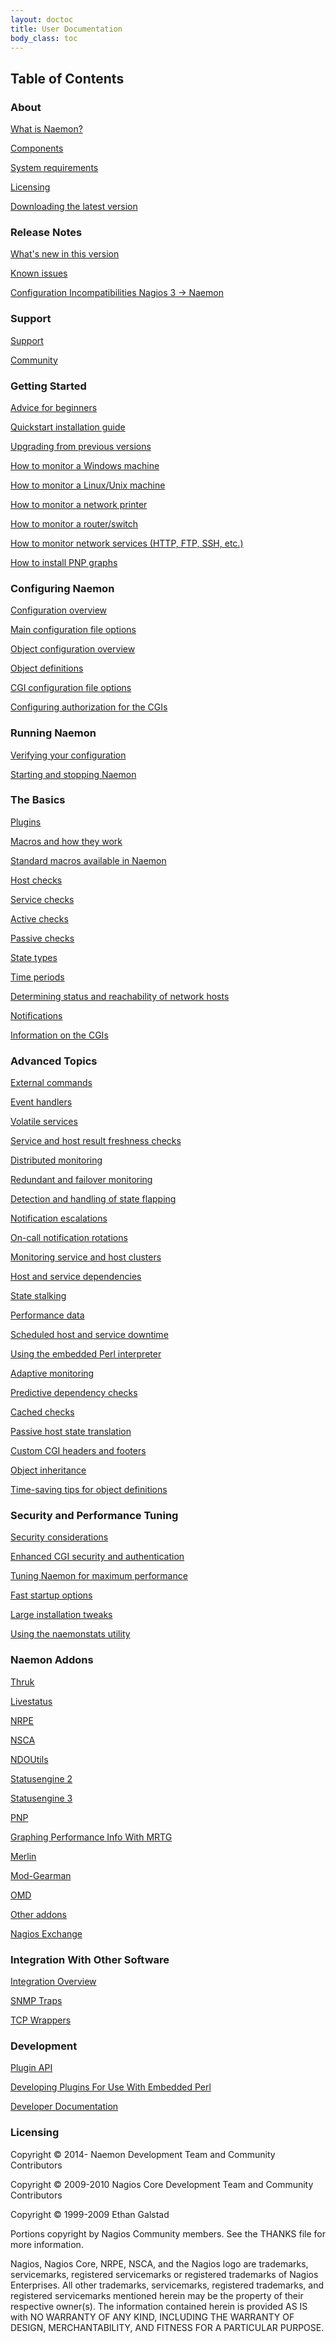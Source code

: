 ```yaml
---
layout: doctoc
title: User Documentation
body_class: toc
---
```


## Table of Contents

### About

<a href="about.html#whatis">What is Naemon?</a>

<a href="about.html#components">Components</a>

<a href="about.html#system_requirements">System requirements</a>

<a href="about.html#licensing">Licensing</a>

<a href="about.html#downloading_the_latest_version">Downloading the latest version</a>



### Release Notes

<a href="whatsnew.html">What's new in this version</a>

<a href="knownissues.html">Known issues</a>

<a href="config-incompat3to4.html">Configuration Incompatibilities Nagios 3 -&gt; Naemon</a>



### Support

<a href="support.html">Support</a>

<a href="/community">Community</a>



### Getting Started

<a href="beginners.html">Advice for beginners</a>

<a href="quickstart.html">Quickstart installation guide</a>

<a href="upgrading.html">Upgrading from previous versions</a>

<a href="monitoring-windows.html">How to monitor a Windows machine</a>

<a href="monitoring-linux.html">How to monitor a Linux/Unix machine</a>

<a href="monitoring-printers.html">How to monitor a network printer</a>

<a href="monitoring-routers.html">How to monitor a router/switch</a>

<a href="monitoring-networkservices.html">How to monitor network services (HTTP, FTP, SSH, etc.)</a>

<a href="addon-pnp-quickstart.html">How to install PNP graphs</a>

### Configuring Naemon

<a href="config.html">Configuration overview</a>

<a href="configmain.html">Main configuration file options</a>

<a href="configobject.html">Object configuration overview</a>

<a href="objectdefinitions.html">Object definitions</a>

<a href="configcgi.html">CGI configuration file options</a>

<a href="cgiauth.html">Configuring authorization for the CGIs</a>



### Running Naemon

<a href="verifyconfig.html">Verifying your configuration</a>

<a href="startstop.html">Starting and stopping Naemon</a>




<a name="basics"></a>

### The Basics

<a href="plugins.html">Plugins</a>

<a href="macros.html">Macros and how they work</a>

<a href="macrolist.html">Standard macros available in Naemon</a>

<a href="hostchecks.html">Host checks</a>

<a href="servicechecks.html">Service checks</a>

<a href="activechecks.html">Active checks</a>

<a href="passivechecks.html">Passive checks</a>

<a href="statetypes.html">State types</a>

<a href="timeperiods.html">Time periods</a>

<a href="networkreachability.html">Determining status and reachability of network hosts</a>

<a href="notifications.html">Notifications</a>

<a href="cgis.html">Information on the CGIs</a>



### Advanced Topics

<a href="extcommands.html">External commands</a>

<a href="eventhandlers.html">Event handlers</a>

<a href="volatileservices.html">Volatile services</a>

<a href="freshness.html">Service and host result freshness checks</a>

<a href="distributed.html">Distributed monitoring</a>

<a href="redundancy.html">Redundant and failover monitoring</a>

<a href="flapping.html">Detection and handling of state flapping</a>

<a href="escalations.html">Notification escalations</a>

<a href="oncallrotation.html">On-call notification rotations</a>

<a href="clusters.html">Monitoring service and host clusters</a>

<a href="dependencies.html">Host and service dependencies</a>

<a href="stalking.html">State stalking</a>

<a href="perfdata.html">Performance data</a>

<a href="downtime.html">Scheduled host and service downtime</a>

<a href="embeddedperl.html">Using the embedded Perl interpreter</a>

<a href="adaptive.html">Adaptive monitoring</a>

<a href="dependencychecks.html">Predictive dependency checks</a>

<a href="cachedchecks.html">Cached checks</a>

<a href="passivestatetranslation.html">Passive host state translation</a>

<a href="cgiincludes.html">Custom CGI headers and footers</a>

<a href="objectinheritance.html">Object inheritance</a>

<a href="objecttricks.html">Time-saving tips for object definitions</a>



### Security and Performance Tuning

<a href="security.html">Security considerations</a>

<a href="cgisecurity.html">Enhanced CGI security and authentication</a>

<a href="tuning.html">Tuning Naemon for maximum performance</a>

<a href="faststartup.html">Fast startup options</a>

<a href="largeinstalltweaks.html">Large installation tweaks</a>

<a href="naemonstats.html">Using the naemonstats utility</a>

### Naemon Addons

<a href="addons.html#thruk">Thruk</a>

<a href="livestatus.html">Livestatus</a>

<a href="addons.html#nrpe">NRPE</a>

<a href="addons.html#nsca">NSCA</a>

<a href="addons.html#ndoutils">NDOUtils</a>

<a href="addons.html#statusengine_2">Statusengine 2</a>

<a href="addons.html#statusengine_3">Statusengine 3</a>

<a href="addons.html#pnp">PNP</a>

<a href="mrtggraphs.html">Graphing Performance Info With MRTG</a>

<a href="addons.html#merlin">Merlin</a>

<a href="addons.html#mod-gearman">Mod-Gearman</a>

<a href="addons.html#omd">OMD</a>

<a href="addons.html#others">Other addons</a>

<a href="http://exchange.nagios.org/" target="_blank">Nagios Exchange</a>



### Integration With Other Software

<a href="integration.html">Integration Overview</a>

<a href="int-snmptrap.html">SNMP Traps</a>

<a href="int-tcpwrappers.html">TCP Wrappers</a>



### Development

<a href="pluginapi.html">Plugin API</a>

<a href="epnplugins.html">Developing Plugins For Use With Embedded Perl</a>

<a href="/documentation/developer/">Developer Documentation</a>



### Licensing

Copyright &copy; 2014-     Naemon Development Team and Community Contributors

Copyright &copy; 2009-2010 Nagios Core Development Team and Community Contributors

Copyright &copy; 1999-2009 Ethan Galstad

Portions copyright by Nagios Community members.  See the THANKS file for more information.

Nagios, Nagios Core, NRPE, NSCA, and the Nagios logo are trademarks, servicemarks, registered servicemarks or registered trademarks of Nagios Enterprises.  All other trademarks, servicemarks, registered trademarks, and registered servicemarks mentioned herein may be the property of their respective owner(s).  The information contained herein is provided AS IS with NO WARRANTY OF ANY KIND, INCLUDING THE WARRANTY OF DESIGN, MERCHANTABILITY, AND FITNESS FOR A PARTICULAR PURPOSE.

